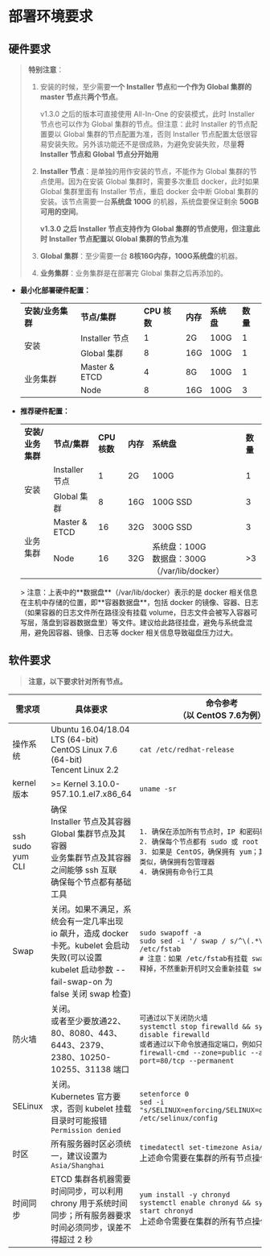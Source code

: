 #  部署环境要求

## 硬件要求

> **特别注意**：
>
> 1. 安装的时候，至少需要**一个 Installer 节点**和**一个作为 Global 集群的 master 节点**共**两个节点**。
>
>    v1.3.0 之后的版本可直接使用 All-In-One 的安装模式，此时 Installer 节点也可以作为 Global 集群的节点。但注意：此时 Installer 的节点配置要以 Global 集群的节点配置为准，否则 Installer 节点配置太低很容易安装失败。另外该功能还不是很成熟，为避免安装失败，尽量**将 Installer 节点和 Global 节点分开始用**
>
> 2. **Installer 节点**：是单独的用作安装的节点，不能作为 Global 集群的节点使用。因为在安装 Global 集群时，需要多次重启 docker，此时如果 Global 集群里面有 Installer 节点，重启 docker 会中断 Global 集群的安装。该节点需要一台**系统盘 100G** 的机器，系统盘要保证剩余 **50GB 可用的空间**。
>
>    **v1.3.0 之后 Installer 节点支持作为 Global 集群的节点使用，但注意此时 Installer 节点配置以 Global 集群的节点为准**
>
> 3. **Global 集群**：至少需要一台 **8核16G内存，100G系统盘**的机器。
>
> 4. **业务集群**：业务集群是在部署完 Global 集群之后再添加的。


* **最小化部署硬件配置：**

    <table>
        <tr>
            <td><strong>安装/业务集群</strong></td>
            <td><strong>节点/集群 </td>
            <td><strong>CPU 核数 </td>
            <td><strong>内存</td>
            <td><strong>系统盘</td>
            <td><strong>数量</td>
        </tr>
        <tr>
            <td rowspan="2">安装</td>
            <td>Installer 节点</td>
            <td>1</td>
            <td>2G</td>
            <td>100G</td>
            <td>1</td>
        </tr>
        <tr>
            <td>Global 集群</td>
            <td>8</td>
            <td>16G</td>
            <td>100G</td>
            <td>1</td>
        </tr>
        <tr>
            <td rowspan="2">业务集群</td>
            <td>Master & ETCD</td>
            <td>4</td>
            <td>8G</td>
            <td>100G</td>
            <td>1</td>
        </tr>
        <tr>
            <td>Node</td>
            <td>8</td>
            <td>16G</td>
            <td>100G</td>
            <td>3</td>
        </tr>
    </table>



* **推荐硬件配置：**

    <table>
        <tr>
            <td><strong>安装/业务集群</strong></td>
            <td><strong>节点/集群 </td>
            <td><strong>CPU 核数 </td>
            <td><strong>内存</td>
            <td><strong>系统盘</td>
            <td><strong>数量</td>
        </tr>
        <tr>
            <td rowspan="2">安装</td>
            <td>Installer 节点</td>
            <td>1</td>
            <td>2G</td>
            <td>100G</td>
            <td>1</td>
        </tr>
        <tr>
            <td>Global 集群</td>
            <td>8</td>
            <td>16G</td>
            <td>100G SSD</td>
            <td>3</td>
        </tr>
        <tr>
            <td rowspan="2">业务集群</td>
            <td>Master & ETCD</td>
            <td>16</td>
            <td>32G</td>
            <td>300G SSD</td>
            <td>3</td>
        </tr>
        <tr>
            <td>Node</td>
            <td>16</td>
            <td>32G</td>
            <td>系统盘：100G<br>数据盘：300G （/var/lib/docker） </td>
            <td>>3</td>
        </tr>
    </table>
    > 注意：上表中的**数据盘**（/var/lib/docker）表示的是 docker 相关信息在主机中存储的位置，即**容器数据盘**，包括 docker 的镜像、容器、日志（如果容器的日志文件所在路径没有挂载 volume，日志文件会被写入容器可写层，落盘到容器数据盘里）等文件。建议给此路径挂盘，避免与系统盘混用，避免因容器、镜像、日志等 docker 相关信息导致磁盘压力过大。

## 软件要求

> **注意，以下要求针对所有节点。**

| 需求项                          | 具体要求                                                     | 命令参考<br>（以 CentOS 7.6为例）                            |
| ------------------------------- | ------------------------------------------------------------ | ------------------------------------------------------------ |
| 操作系统                        | Ubuntu 16.04/18.04 LTS (64-bit) <br>CentOS Linux 7.6 (64-bit)<br>Tencent Linux 2.2 | `cat /etc/redhat-release`                                    |
| kernel 版本                     | >= Kernel 3.10.0-957.10.1.el7.x86_64                         | `uname -sr`                                                  |
| ssh<br />sudo<br />yum<br />CLI | 确保<br> Installer 节点及其容器<br>Global 集群节点及其容器<br>业务集群节点及其容器<br>之间能够 ssh 互联<br />确保每个节点都有基础工具 | `1. 确保在添加所有节点时，IP 和密码输入正确。`<br/>`2. 确保每个节点都有 sudo 或 root 权限`<br />`3. 如果是 CentOS，确保拥有 yum；其他操作系统类似，确保拥有包管理器`<br />`4. 确保拥有命令行工具` |
| Swap                            | 关闭。如果不满足，系统会有一定几率出现 io 飙升，造成 docker 卡死。kubelet 会启动失败(可以设置 kubelet 启动参数 --fail-swap-on 为 false 关闭 swap 检查) | `sudo swapoff -a`<br/>`sudo sed -i '/ swap / s/^\(.*\)$/#\1/g' /etc/fstab`<br/>`# 注意：如果 /etc/fstab有挂载 swap，必须要注释掉，不然重新开机时又会重新挂载 swap` |
| 防火墙                          | 关闭。<br />或者至少要放通22、80、8080、443、6443、2379、2380、10250-10255、31138 端口 | `可通过以下关闭防火墙`<br />`systemctl stop firewalld && systemctl disable firewalld`<br />`或者通过以下命令放通指定端口，例如只放通80端口`<br />`firewall-cmd --zone=public --add-port=80/tcp --permanent` |
| SELinux                         | 关闭。<br />Kubernetes 官方要求，否则 kubelet 挂载目录时可能报错 `Permission denied` | `setenforce 0` <br/>`sed -i "s/SELINUX=enforcing/SELINUX=disabled/g" /etc/selinux/config` |
| 时区                            | 所有服务器时区必须统一，建议设置为 `Asia/Shanghai`           | `timedatectl set-timezone Asia/Shanghai`<br />上述命令需要在集群的所有节点操作 |
| 时间同步                        | ETCD 集群各机器需要时间同步，可以利用 chrony 用于系统时间同步；所有服务器要求时间必须同步，误差不得超过 2 秒 | `yum install -y chronyd` <br/>`systemctl enable chronyd && systemctl start chronyd`<br />上述命令需要在集群的所有节点操作 |